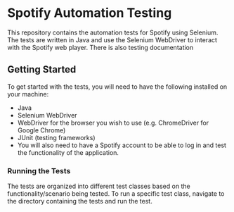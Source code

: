<h1>Spotify Automation Testing</h1>
This repository contains the automation tests for Spotify using Selenium. The tests are written in Java and use the Selenium WebDriver to interact with the Spotify web player.
There is also testing documentation

<h2>Getting Started</h2>
To get started with the tests, you will need to have the following installed on your machine:

<ul>
<li> Java</li>
<li>Selenium WebDriver </li>
 <li>WebDriver for the browser you wish to use (e.g. ChromeDriver for Google Chrome)</li>
 <li>JUnit (testing frameworks)</li>
 <li> You will also need to have a Spotify account to be able to log in and test the functionality of the application. </li>
 </ul>

<h3>Running the Tests</h3>
The tests are organized into different test classes based on the functionality/scenario being tested. To run a specific test class, navigate to the directory containing the tests and run the test.
